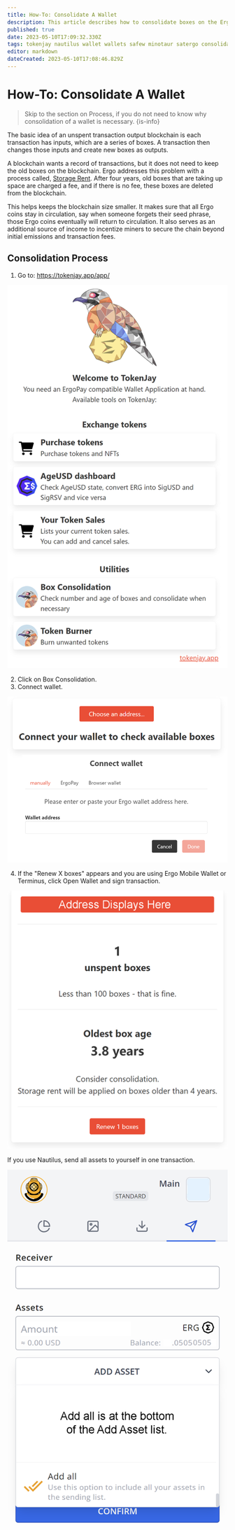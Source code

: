 ```yaml
---
title: How-To: Consolidate A Wallet
description: This article describes how to consolidate boxes on the Ergo blockchain
published: true
date: 2023-05-10T17:09:32.330Z
tags: tokenjay nautilus wallet wallets safew minotaur satergo consolidation
editor: markdown
dateCreated: 2023-05-10T17:08:46.829Z
---
```


# How-To: Consolidate A Wallet

> Skip to the section on Process, if you do not need to know why consolidation of a wallet is necessary.
{is-info}

The basic idea of an unspent transaction output blockchain is each transaction has inputs, which are a series of boxes. A transaction then changes those inputs and create new boxes as outputs. 

A blockchain wants a record of transactions, but it does not need to keep the old boxes on the blockchain. Ergo addresses this problem with a process called, [Storage Rent](/en/Glossary/Storage-Rent). After four years, old boxes that are taking up space are charged a fee, and if there is no fee, these boxes are deleted from the blockchain.

This helps keeps the blockchain size smaller. It makes sure that all Ergo coins stay in circulation, say when someone forgets their seed phrase, those Ergo coins eventually will return to circulation. It also serves as an additional source of income to incentize miners to secure the chain beyond initial emissions and transaction fees.

## Consolidation Process

1. Go to: https://tokenjay.app/app/

![tokenjay.png](/tokenjay.png)

2. Click on Box Consolidation.
3. Connect wallet.

![tokenjay-connect-wallet.png](/tokenjay-connect-wallet.png)

4. If the "Renew X boxes" appears and you are using Ergo Mobile Wallet or Terminus, click Open Wallet and sign transaction. 

![tokenjay-renew.png](/tokenjay-renew.png)

If you use Nautilus, send all assets to yourself in one transaction.

![nautilus-send-all.png](/nautilus-send-all.png)